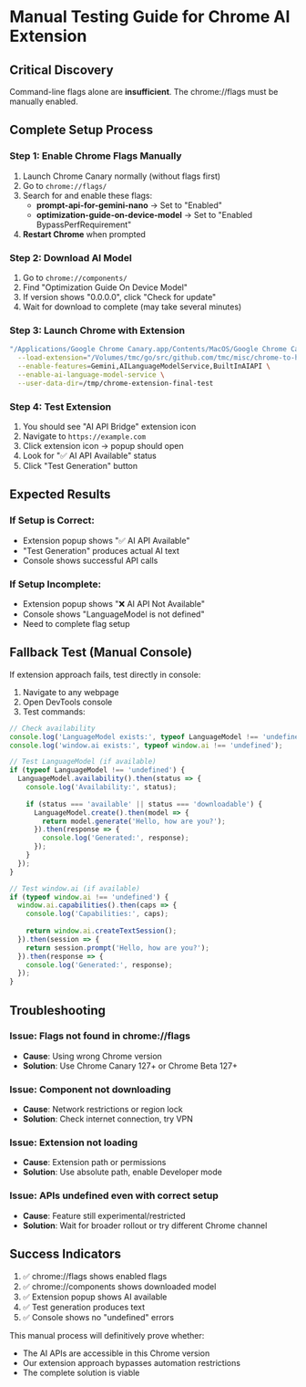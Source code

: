# Manual Testing Guide for Chrome AI Extension

## Critical Discovery
Command-line flags alone are **insufficient**. The chrome://flags must be manually enabled.

## Complete Setup Process

### Step 1: Enable Chrome Flags Manually
1. Launch Chrome Canary normally (without flags first)
2. Go to `chrome://flags/`
3. Search for and enable these flags:
   - **prompt-api-for-gemini-nano** → Set to "Enabled"
   - **optimization-guide-on-device-model** → Set to "Enabled BypassPerfRequirement"
4. **Restart Chrome** when prompted

### Step 2: Download AI Model
1. Go to `chrome://components/`
2. Find "Optimization Guide On Device Model"
3. If version shows "0.0.0.0", click "Check for update"
4. Wait for download to complete (may take several minutes)

### Step 3: Launch Chrome with Extension
```bash
"/Applications/Google Chrome Canary.app/Contents/MacOS/Google Chrome Canary" \
  --load-extension="/Volumes/tmc/go/src/github.com/tmc/misc/chrome-to-har/extension" \
  --enable-features=Gemini,AILanguageModelService,BuiltInAIAPI \
  --enable-ai-language-model-service \
  --user-data-dir=/tmp/chrome-extension-final-test
```

### Step 4: Test Extension
1. You should see "AI API Bridge" extension icon
2. Navigate to `https://example.com`
3. Click extension icon → popup should open
4. Look for "✅ AI API Available" status
5. Click "Test Generation" button

## Expected Results

### If Setup is Correct:
- Extension popup shows "✅ AI API Available"
- "Test Generation" produces actual AI text
- Console shows successful API calls

### If Setup Incomplete:
- Extension popup shows "❌ AI API Not Available"
- Console shows "LanguageModel is not defined"
- Need to complete flag setup

## Fallback Test (Manual Console)

If extension approach fails, test directly in console:

1. Navigate to any webpage
2. Open DevTools console
3. Test commands:

```javascript
// Check availability
console.log('LanguageModel exists:', typeof LanguageModel !== 'undefined');
console.log('window.ai exists:', typeof window.ai !== 'undefined');

// Test LanguageModel (if available)
if (typeof LanguageModel !== 'undefined') {
  LanguageModel.availability().then(status => {
    console.log('Availability:', status);
    
    if (status === 'available' || status === 'downloadable') {
      LanguageModel.create().then(model => {
        return model.generate('Hello, how are you?');
      }).then(response => {
        console.log('Generated:', response);
      });
    }
  });
}

// Test window.ai (if available)
if (typeof window.ai !== 'undefined') {
  window.ai.capabilities().then(caps => {
    console.log('Capabilities:', caps);
    
    return window.ai.createTextSession();
  }).then(session => {
    return session.prompt('Hello, how are you?');
  }).then(response => {
    console.log('Generated:', response);
  });
}
```

## Troubleshooting

### Issue: Flags not found in chrome://flags
- **Cause**: Using wrong Chrome version
- **Solution**: Use Chrome Canary 127+ or Chrome Beta 127+

### Issue: Component not downloading
- **Cause**: Network restrictions or region lock
- **Solution**: Check internet connection, try VPN

### Issue: Extension not loading
- **Cause**: Extension path or permissions
- **Solution**: Use absolute path, enable Developer mode

### Issue: APIs undefined even with correct setup
- **Cause**: Feature still experimental/restricted
- **Solution**: Wait for broader rollout or try different Chrome channel

## Success Indicators

1. ✅ chrome://flags shows enabled flags
2. ✅ chrome://components shows downloaded model
3. ✅ Extension popup shows AI available
4. ✅ Test generation produces text
5. ✅ Console shows no "undefined" errors

This manual process will definitively prove whether:
- The AI APIs are accessible in this Chrome version
- Our extension approach bypasses automation restrictions
- The complete solution is viable